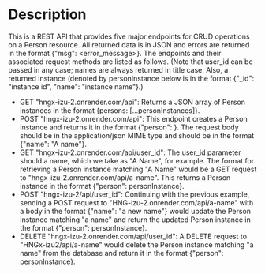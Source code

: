 # Description
This is a REST API that provides five major endpoints for CRUD operations on a 
Person resource. All returned data is in JSON and errors are returned in the
format {"msg": <error_message>}. The endpoints and their associated request
methods are listed as follows. (Note that user_id can be passed in any case;
names are always returned in title case. Also, a returned instance (denoted by
personInstance below is in the format {"_id": "instance id", "name": "instance
name"}.) 

* GET "hngx-izu-2.onrender.com/api": Returns a JSON array of Person instances
in the format {persons: [...personInstances]}.
* POST "hngx-izu-2.onrender.com/api": This endpoint creates a Person instance
and returns it in the format {"person": <personInstance>}.
The request body should be in the application/json MIME type and should be in
the format {"name": "A name"}.
* GET "hngx-izu-2.onrender.com/api/user_id": The user_id parameter should a
name, which we take as "A Name", for example. The format for retrieving a
Person instance matching  "A Name" would be a GET request to
  "hngx-izu-2.onrender.com/api/a-name". This returns a Person instance in the format {"person":
personInstance}.
* POST "hngx-izu-2/api/user_id": Continuing with the previous example, sending
a POST request to "HNG-izu-2.onrender.com/api/a-name" with a body in the format
{"name": "a new name"} would update the Person instance matching "a name" and
return the updated Person instance in the format {"person": personInstance}.
* DELETE "hngx-izu-2.onrender.com/api/user_id": A DELETE request to "HNGx-izu2/api/a-name"
would delete the Person instance matching "a name" from the database and return it in the format {"person": personInstance}.
